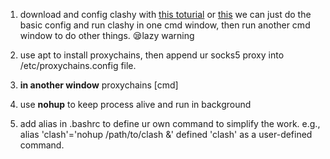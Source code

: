 1. download and config clashy with [this toturial](https://codeswift.top/posts/clash-linux/) or [this](https://segmentfault.com/a/1190000041862051)
    we can just do the basic config and run clashy in one cmd window, then run another cmd window to do other things. :sleepy:lazy warning

2. use apt to install proxychains, then append ur socks5 proxy into /etc/proxychains.config file.
3. **in another window** proxychains [cmd] 
4. use **nohup** to keep process alive and run in background
5. add alias in .bashrc to define ur own command  to simplify the work.
    e.g., alias 'clash'='nohup /path/to/clash &' defined 'clash' as a user-defined command.

